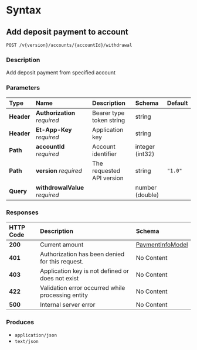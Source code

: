 # Syntax

## Add deposit payment to account

```text
POST /v{version}/accounts/{accountId}/withdrawal
```

### Description

Add deposit payment from specified account

### Parameters

| Type | Name | Description | Schema | Default |
| :--- | :--- | :--- | :--- | :--- |
| **Header** | **Authorization**   _required_ | Bearer type token string | string |  |
| **Header** | **Et-App-Key**   _required_ | Application key | string |  |
| **Path** | **accountId**   _required_ | Account identifier | integer \(int32\) |  |
| **Path** | **version**   _required_ | The requested API version | string | `"1.0"` |
| **Query** | **withdrowalValue**   _required_ |  | number \(double\) |  |

### Responses

| HTTP Code | Description | Schema |
| :--- | :--- | :--- |
| **200** | Current amount | [PaymentInfoModel](../../definitions/#paymentinfomodel) |
| **401** | Authorization has been denied for this request. | No Content |
| **403** | Application key is not defined or does not exist | No Content |
| **422** | Validation error occurred while processing entity | No Content |
| **500** | Internal server error | No Content |

### Produces

* `application/json`
* `text/json`

